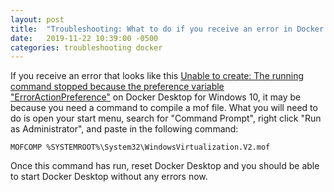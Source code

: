 ```yaml
---
layout: post
title:  "Troubleshooting: What to do if you receive an error in Docker Desktop like I did"
date:   2019-11-22 10:39:00 -0500
categories: troubleshooting docker
---
```

If you receive an error that looks like this [Unable to create: The running command stopped because the preference variable "ErrorActionPreference"](https://github.com/docker/for-win/issues/1538) on Docker Desktop for Windows 10,
it may be because you need a command to compile a mof file. What you will need to do is open your start menu, search
for "Command Prompt", right click "Run as Administrator", and paste in the following command:

`MOFCOMP %SYSTEMROOT%\System32\WindowsVirtualization.V2.mof`

Once this command has run, reset Docker Desktop and you should be able to start Docker Desktop without any errors now.
